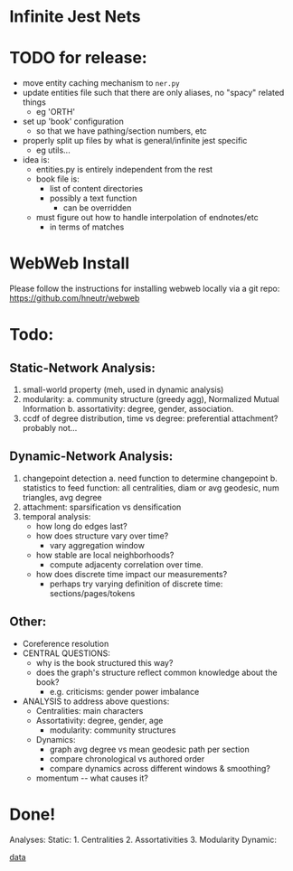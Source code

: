 # Infinite Jest Nets

# TODO for release:
- move entity caching mechanism to `ner.py`
- update entities file such that there are only aliases, no "spacy" related things
    - eg 'ORTH'
- set up 'book' configuration
    - so that we have pathing/section numbers, etc
- properly split up files by what is general/infinite jest specific
    - eg utils...
- idea is:
    - entities.py is entirely independent from the rest
    - book file is:
        - list of content directories
        - possibly a text function
            - can be overridden
    - must figure out how to handle interpolation of endnotes/etc
        - in terms of matches

# WebWeb Install
Please follow the instructions for installing webweb locally via a git repo:
https://github.com/hneutr/webweb

# Todo:
## Static-Network Analysis:
1. small-world property (meh, used in dynamic analysis)
2. modularity: 
    a. community structure (greedy agg), Normalized Mutual Information
    b. assortativity: degree, gender, association.
3. ccdf of degree distribution, time vs degree: preferential attachment? probably not...

## Dynamic-Network Analysis:
1. changepoint detection
   a. need function to determine changepoint
   b. statistics to feed function: all centralities, diam or avg geodesic, num triangles, avg degree 
2. attachment: sparsification vs densification
3. temporal analysis:
     - how long do edges last?
     * how does structure vary over time?
        - vary aggregation window
     * how stable are local neighborhoods?
        - compute adjacenty correlation over time.
     - how does discrete time impact our measurements?
        - perhaps try varying definition of discrete time: sections/pages/tokens

## Other:
- Coreference resolution
- CENTRAL QUESTIONS:
    - why is the book structured this way?
    - does the graph's structure reflect common knowledge about the book?
        - e.g. criticisms: gender power imbalance
- ANALYSIS to address above questions:
    - Centralities: main characters
    - Assortativity: degree, gender, age
        - modularity: community structures
    - Dynamics: 
        - graph avg degree vs mean geodesic path per section
        - compare chronological vs authored order
        - compare dynamics across different windows & smoothing?
    - momentum -- what causes it?

# Done!
Analyses:
  Static:
    1. Centralities
    2. Assortativities
    3. Modularity
  Dynamic:

[data](https://raisuman123.files.wordpress.com/2013/05/david-foster-wallace-infinite-jest-v2-0.pdf)
